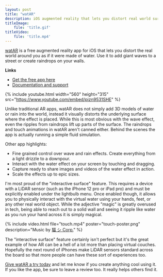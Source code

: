```yaml
---
layout: post
title: "watAR"
description: iOS augmented reality that lets you distort real world surfaces as if they were made of water
titleImage:
    file: 'title.gif'
titleVideo:
    file: 'title.mp4'
---
```


[watAR][app] is a free augmented reality app for iOS that lets you distort the real world around you as if it were made of water. Use it to add giant waves to a street or create raindrops on your walls.

**Links**
- [Get the free app here][app]
- [Documentation and support](https://github.com/mattbierner/watAR-support#watar)

{% include youtube.html width="560" height="315" src="https://www.youtube.com/embed/pizn9531SHE" %}

Unlike traditional AR apps, watAR does not simply add 3D models of water or rain into the world, instead it visually distorts the underlying surface where the effect is placed. While this is most obvious with the wave effect, even the ripples from raindrops lift up parts of the surface. The raindrops and touch animations in watAR aren't canned either. Behind the scenes the app is actually running a simple fluid simulation.

Other app highlights:

- Fine grained control over wave and rain effects. Create everything from a light drizzle to a downpour.
- Interact with the water effect on your screen by touching and dragging.
- Capture ready to share images and videos of the water effect in action.
- Scale the effects up to epic sizes.

I'm most proud of the "interactive surface" feature. This requires a device with a LiDAR sensor (such as the iPhone 12 pro or iPad pro) and must be explicitly enabled under the lightbulb menu. Once enabled though, it allows you to physically interact with the virtual water using your hands, feet, or any other real world object. While the adjective "magic" is greatly overused in tech, being able to reach out to a solid wall and seeing it ripple like water as you run your hand across it is simply magical. 

{% include video.html file="touch.mp4" poster="touch-poster.png" description="Music by [猫 シ Corp.](https://catsystemcorp.bandcamp.com)" %}

The "interactive surface" feature certainly isn't perfect but it's the great example of how AR can be a hell of a lot more than placing virtual couches. Hopefully the next round of iPhones make LiDAR sensors standard across the board so that more people can have these sort of experiences too.

[Give watAR a try today][app] and let me know if you create anything cool using it. If you like the app, be sure to leave a review too. It really helps others find it.

[app]: https://apps.apple.com/us/app/watar/id1546980861

